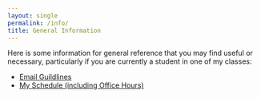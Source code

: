 ```yaml
---
layout: single
permalink: /info/
title: General Information
---
```

Here is some information for general reference
that you may find useful or necessary, particularly if you are currently a student in one of my classes:

- [Email Guildlines](/email/)
- [My Schedule (including Office Hours)](/oa/)



